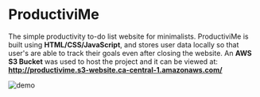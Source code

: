 # ProductiviMe
The simple productivity to-do list website for minimalists. ProductiviMe is built using **HTML/CSS/JavaScript**, and stores user data locally so that user's are able to track their goals even after closing the website. An **AWS S3 Bucket** was used to host the project and it can be viewed at: 
<br />
**http://productivime.s3-website.ca-central-1.amazonaws.com/**
<br />

![demo](https://i.imgur.com/56w82Dg.png)
